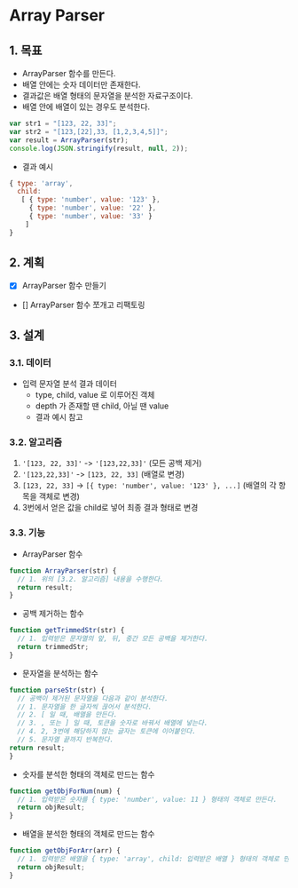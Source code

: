# Array Parser

## 1. 목표

- ArrayParser 함수를 만든다.
- 배열 안에는 숫자 데이터만 존재한다.
- 결과값은 배열 형태의 문자열을 분석한 자료구조이다.
- 배열 안에 배열이 있는 경우도 분석한다.

```javascript
var str1 = "[123, 22, 33]";
var str2 = "[123,[22],33, [1,2,3,4,5]]";
var result = ArrayParser(str);
console.log(JSON.stringify(result, null, 2));
```

- 결과 예시

```javascript
{ type: 'array',
  child: 
   [ { type: 'number', value: '123' },
     { type: 'number', value: '22' },
     { type: 'number', value: '33' }
    ] 
}
```

## 2. 계획

- [x] ArrayParser 함수 만들기
- [] ArrayParser 함수 쪼개고 리팩토링

## 3. 설계

### 3.1. 데이터

* 입력 문자열 분석 결과 데이터
  - type, child, value 로 이루어진 객체
  - depth 가 존재할 땐 child, 아닐 땐 value
  - 결과 예시 참고

### 3.2. 알고리즘

1. `'[123, 22, 33]'` -> `'[123,22,33]'` (모든 공백 제거)
2. `'[123,22,33]'` -> `[123, 22, 33]` (배열로 변경)
3. `[123, 22, 33]` -> `[{ type: 'number', value: '123' }, ...]` (배열의 각 항목을 객체로 변경)
4. 3번에서 얻은 값을 child로 넣어 최종 결과 형태로 변경

### 3.3. 기능

- ArrayParser 함수

```javascript
function ArrayParser(str) {
  // 1. 위의 [3.2. 알고리즘] 내용을 수행한다.
  return result;
}
```

- 공백 제거하는 함수

```javascript
function getTrimmedStr(str) {
  // 1. 입력받은 문자열의 앞, 뒤, 중간 모든 공백을 제거한다.
  return trimmedStr;
}
```

- 문자열을 분석하는 함수

```javascript
function parseStr(str) {
  // 공백이 제거된 문자열을 다음과 같이 분석한다.
  // 1. 문자열을 한 글자씩 끊어서 분석한다.
  // 2. [ 일 때, 배열을 만든다.
  // 3. , 또는 ] 일 때, 토큰을 숫자로 바꿔서 배열에 넣는다.
  // 4. 2, 3번에 해당하지 않는 글자는 토큰에 이어붙인다.
  // 5. 문자열 끝까지 반복한다.
return result;
}
```

- 숫자를 분석한 형태의 객체로 만드는 함수

```javascript
function getObjForNum(num) {
  // 1. 입력받은 숫자를 { type: 'number', value: 11 } 형태의 객체로 만든다.
  return objResult;
}
```

- 배열을 분석한 형태의 객체로 만드는 함수

```javascript
function getObjForArr(arr) {
  // 1. 입력받은 배열을 { type: 'array', child: 입력받은 배열 } 형태의 객체로 만든다.
  return objResult;
}
```